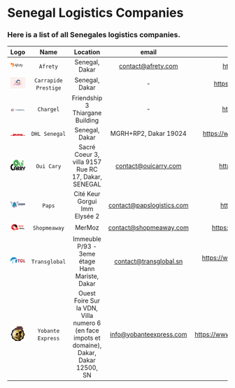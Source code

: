 # Senegal Logistics Companies
### Here is a list of all Senegales logistics companies.

|             Logo              |         Name         |                                          Location                                          |           email           |                     website                      |            phone            |
|:-----------------------------:|:--------------------:|:------------------------------------------------------------------------------------------:|:-------------------------:|:------------------------------------------------:|:---------------------------:|
| ![img.png]( assets/img_2.png) |       `Afrety`       |                                       Senegal, Dakar                                       |    contact@afrety.com     |             https://www.afrety.com/              |          338644037          |
| ![img.png](assets/img_6.png)  | `Carrapide Prestige` |                                       Senegal, Dakar                                       |             -             |          https://carrapideprestige.com/          |        221338200666         |
| ![img.png]( assets/img_1.png) |      `Chargel`       |                              Friendship 3 Thiargane Building                               |             -             |             https://www.chargel.me/              |          339232222          |
| ![img.png]( assets/img_7.png) |    `DHL Senegal`     |                                       Senegal, Dakar                                       |   MGRH+RP2, Dakar 19024   |       https://www.dhl.com/sn-fr/home.html        |          338691111          |
| ![img.png]( assets/img_4.png) |      `Oui Cary`      |                    Sacré Coeur 3, villa 9157 Rue RC 17, Dakar, SENEGAL                     |   contact@ouicarry.com    |            https://www.ouicarry.com/             |        221774661616         |
|  ![img.png](assets/img.png)   |        `Paps`        |                               Cité Keur Gorgui Imm Elysée 2                                | contact@papslogistics.com |            https://papslogistics.com/            |        221339232323         |
| ![img.png]( assets/img_3.png) |     `Shopmeaway`     |                                           MerMoz                                           |  contact@shopmeaway.com   |           https://www.shopmeaway.com/            |              -              |
|  ![img.png](assets/img_8.png) |    `Transglobal`     |                      Immeuble P/93 - 3eme étage Hann Mariste, Dakar                        |  contact@transglobal.sn   | https://www.transglobal.sn/groupage-degroupage/  |        221338320309         |
| ![img.png]( assets/img_5.png) |  `Yobante Express`   | Ouest Foire Sur la VDN, Villa numero 6 (en face impots et domaine), Dakar, Dakar 12500, SN |  info@yobanteexpress.com  |     https://www.yobanteexpress.com/#/accueil     | 221338248142 - 221785327909 |
